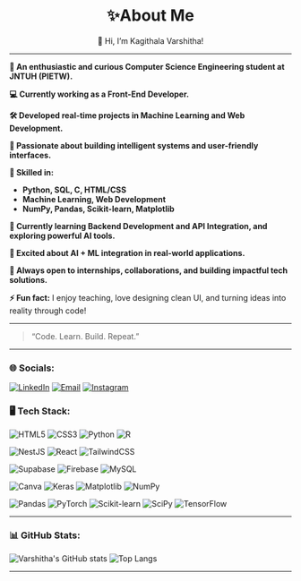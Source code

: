 <h1 align="center"> ✨About Me</h1>
<p align="center">👋 Hi, I’m Kagithala Varshitha!</p>

---
**🌟 An enthusiastic and curious Computer Science Engineering student at JNTUH (PIETW).**

**💻 Currently working as a Front-End Developer.**

**🛠️ Developed real-time projects in Machine Learning and Web Development.**

**🚀 Passionate about building intelligent systems and user-friendly interfaces.**

**🧠 Skilled in:**  
- **Python, SQL, C, HTML/CSS**  
- **Machine Learning, Web Development**  
- **NumPy, Pandas, Scikit-learn, Matplotlib**

**🔧 Currently learning Backend Development and API Integration, and exploring powerful AI tools.**

**🤖 Excited about AI + ML integration in real-world applications.**

**🎯 Always open to internships, collaborations, and building impactful tech solutions.**


**⚡ Fun fact:** I enjoy teaching, love designing clean UI, and turning ideas into reality through code!

---

> “Code. Learn. Build. Repeat.”

---

### 🌐 Socials:

[![LinkedIn](https://img.shields.io/badge/LinkedIn-blue?style=for-the-badge&logo=linkedin&logoColor=white)](https://www.linkedin.com/in/varshitha-kagithala)
[![Email](https://img.shields.io/badge/Email-red?style=for-the-badge&logo=gmail&logoColor=white)](mailto:varshithakagithala@gmail.com)
[![Instagram](https://img.shields.io/badge/Instagram-E4405F?style=for-the-badge&logo=instagram&logoColor=white)](https://www.instagram.com/varshaaa_.24)

### 🖥 Tech Stack:

![HTML5](https://img.shields.io/badge/HTML5-E34F26?style=for-the-badge&logo=html5&logoColor=white)
![CSS3](https://img.shields.io/badge/CSS3-1572B6?style=for-the-badge&logo=css3&logoColor=white)
![Python](https://img.shields.io/badge/Python-3776AB?style=for-the-badge&logo=python&logoColor=white)
![R](https://img.shields.io/badge/R-276DC3?style=for-the-badge&logo=r&logoColor=white)

![NestJS](https://img.shields.io/badge/NestJS-E0234E?style=for-the-badge&logo=nestjs&logoColor=white)
![React](https://img.shields.io/badge/React-20232A?style=for-the-badge&logo=react&logoColor=61DAFB)
![TailwindCSS](https://img.shields.io/badge/TailwindCSS-38B2AC?style=for-the-badge&logo=tailwind-css&logoColor=white)

![Supabase](https://img.shields.io/badge/Supabase-3ECF8E?style=for-the-badge&logo=supabase&logoColor=white)
![Firebase](https://img.shields.io/badge/Firebase-FFCA28?style=for-the-badge&logo=firebase&logoColor=black)
![MySQL](https://img.shields.io/badge/MySQL-00758F?style=for-the-badge&logo=mysql&logoColor=white)

![Canva](https://img.shields.io/badge/Canva-00C4CC?style=for-the-badge&logo=canva&logoColor=white)
![Keras](https://img.shields.io/badge/Keras-D00000?style=for-the-badge&logo=keras&logoColor=white)
![Matplotlib](https://img.shields.io/badge/Matplotlib-ffffff?style=for-the-badge&logo=matplotlib&logoColor=black)
![NumPy](https://img.shields.io/badge/NumPy-013243?style=for-the-badge&logo=numpy&logoColor=white)

![Pandas](https://img.shields.io/badge/Pandas-150458?style=for-the-badge&logo=pandas&logoColor=white)
![PyTorch](https://img.shields.io/badge/PyTorch-EE4C2C?style=for-the-badge&logo=pytorch&logoColor=white)
![Scikit-learn](https://img.shields.io/badge/Scikit--Learn-F7931E?style=for-the-badge&logo=scikit-learn&logoColor=white)
![SciPy](https://img.shields.io/badge/SciPy-8CAAE6?style=for-the-badge&logo=scipy&logoColor=white)
![TensorFlow](https://img.shields.io/badge/TensorFlow-FF6F00?style=for-the-badge&logo=tensorflow&logoColor=white)


---

### 📊 GitHub Stats:

![Varshitha's GitHub stats](https://github-readme-stats.vercel.app/api?username=varshitha246&show_icons=true&theme=radical)
![Top Langs](https://github-readme-stats.vercel.app/api/top-langs/?username=varshitha246&layout=compact&theme=radical)

---
